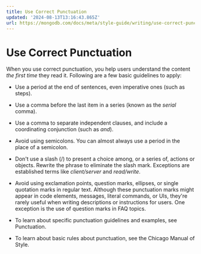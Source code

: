 ```yaml
---
title: Use Correct Punctuation
updated: '2024-08-13T13:16:43.865Z'
url: https://mongodb.com/docs/meta/style-guide/writing/use-correct-punctuation/
---
```


# Use Correct Punctuation

When you use correct punctuation, you help users understand the content *the first time* they read it. Following are a few basic guidelines to apply:

- Use a period at the end of sentences, even imperative ones (such as steps).

- Use a comma before the last item in a series (known as the *serial* comma).

- Use a comma to separate independent clauses, and include a coordinating conjunction (such as *and*).

- Avoid using semicolons. You can almost always use a period in the place of a semicolon.

- Don't use a slash (/) to present a choice among, or a series of, actions or objects. Rewrite the phrase to eliminate the slash mark. Exceptions are established terms like *client/server* and *read/write*.

- Avoid using exclamation points, question marks, ellipses, or single quotation marks in regular text. Although these punctuation marks might appear in code elements, messages, literal commands, or UIs, they're rarely useful when writing descriptions or instructions for users. One exception is the use of question marks in FAQ topics.

- To learn about specific punctuation guidelines and examples, see Punctuation.

- To learn about basic rules about punctuation, see the Chicago Manual of Style.